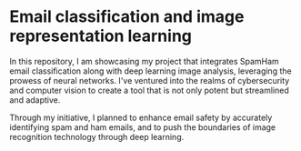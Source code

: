 # Email classification and image representation learning
In this repository, I am showcasing my project that integrates SpamHam email classification along with deep learning image analysis, leveraging the prowess of neural networks. I've ventured into the realms of cybersecurity and computer vision to create a tool that is not only potent but streamlined and adaptive.

Through my initiative, I planned to enhance email safety by accurately identifying spam and ham emails, and to push the boundaries of image recognition technology through deep learning. 
